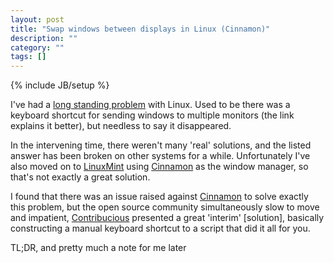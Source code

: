 ```yaml
---
layout: post
title: "Swap windows between displays in Linux (Cinnamon)"
description: ""
category: ""
tags: []
---
```

{% include JB/setup %}

I've had a [long standing problem](http://askubuntu.com/questions/141752/keyboard-shortcut-to-move-windows-between-monitors) with Linux. Used to be there was a keyboard shortcut for sending windows to multiple monitors (the link explains it better), but needless to say it disappeared. 

In the intervening time, there weren't many 'real' solutions, and the listed answer has been broken on other systems for a while. Unfortunately I've also moved on to [LinuxMint](http://linuxmint.com) using [Cinnamon](http://cinnamon.linuxmint.com/) as the window manager, so that's not exactly a great solution.

I found that there was an issue raised against [Cinnamon](https://github.com/linuxmint/Cinnamon/issues/2190) to solve exactly this problem, but the open source community simultaneously slow to move and impatient, [Contribucious](https://github.com/linuxmint/Cinnamon/issues/2190#issuecomment-19863084) presented a great 'interim' [solution], basically constructing a manual keyboard shortcut to a script that did it all for you.

TL;DR, and pretty much a note for me later
